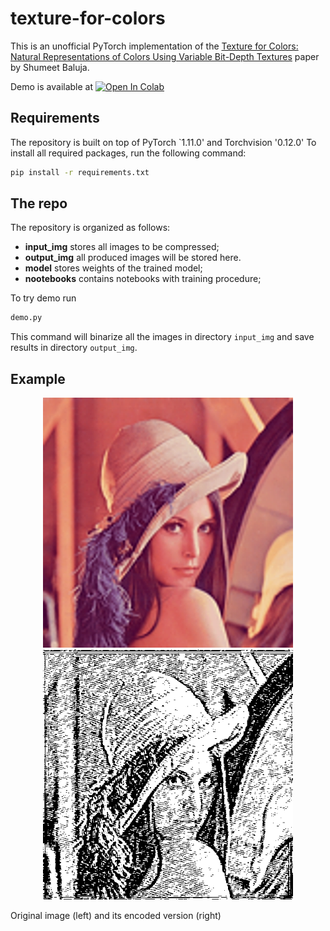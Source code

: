 # texture-for-colors
This is an unofficial PyTorch implementation of the [Texture for Colors: Natural Representations of Colors Using Variable Bit-Depth Textures](https://arxiv.org/abs/2105.01768) paper by Shumeet Baluja.

Demo is available at [![Open In Colab](https://colab.research.google.com/assets/colab-badge.svg)](https://colab.research.google.com/drive/1wMnNanUIFbnRc3WYqqB_mEvD5nGqoJE3?usp=sharing)

## Requirements

The repository is built on top of PyTorch `1.11.0' and Torchvision '0.12.0'
To install all required packages, run the following command:

```bash
pip install -r requirements.txt
```
## The repo

The repository is organized as follows:

* **input_img** stores all images to be compressed;
* **output_img** all produced images will be stored here.
* **model** stores weights of the trained model;
* **nootebooks** contains notebooks with training procedure;

To try demo run

```bash
demo.py
```
This command will binarize all the images in directory `input_img` and save results in directory `output_img`.

## Example

<p align="center"><img src="input_img/img_9.png" width="400" /><img src="output_img/encodedimg_9.png" width="400" /></p>
Original image (left) and its encoded version (right)
